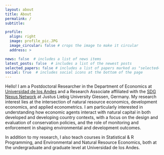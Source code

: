 ```yaml
---
layout: about
title: About
permalink: /
subtitle: 

profile:
  align: right
  image: profile_pic.JPG
  image_circular: false # crops the image to make it circular
  address: >

news: false  # includes a list of news items
latest_posts: false  # includes a list of the newest posts
selected_papers: false # includes a list of papers marked as "selected={true}"
social: true  # includes social icons at the bottom of the page
---
```


Hello! I am a Postdoctoral Researcher in the Department of Economics at [Universidad de los Andes](https://economia.uniandes.edu.co/) and a Research Associate affiliated with the [SDG Nexus Network](https://www.uni-giessen.de/de/fbz/zentren/zeu/sdgnexus) at Justus Liebig University Giessen, Germany. My research interest lies at the intersection of natural resource economics, development economics, and applied econometrics. I am particularly interested in understanding how economic agents interact with natural capital in both developed and developing country contexts, with a focus on the design and evaluation of conservation policies, and the role of monitoring and enforcement in shaping environmental and development outcomes.

In addition to my research, I also teach courses in Statistical & R Programming, and Environmental and Natural Resource Economics, both at the undergraduate and graduate level at Universidad de los Andes.

